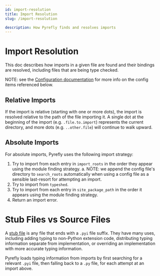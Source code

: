 ```yaml
---
id: import-resolution
title: Import Resolution
slug: /import-resolution

description: How Pyrefly finds and resolves imports
---
```


# Import Resolution

This doc describes how imports in a given file are found and their bindings are
resolved, including files that are being type checked.

NOTE: see the [Configuration documentation](configuration.md) for more info on
the config items referenced below.

## Relative Imports

If the import is relative (starting with one or more dots), the import is
resolved relative to the path of the file importing it. A single dot at the
beginning of the import (e.g. `.file.to.import`) represents the current
directory, and more dots (e.g. `..other.file`) will continue to walk upward.

## Absolute Imports

For absolute imports, Pyrefly uses the following import strategy:

1. Try to import from each entry in `import_roots` in the order they appear
   using the module finding strategy. a. NOTE: we append the config file's
   directory to `search_roots` automatically when using a config file as a
   sensible last-resort for attempting an import.
2. Try to import from `typeshed`.
3. Try to import from each entry in `site_package_path` in the order it appears
   using the module finding strategy.
4. Return an import error.

# Stub Files vs Source Files

A
[stub file](https://typing.python.org/en/latest/spec/distributing.html#stub-files)
is any file that ends with a `.pyi` file suffix. They have many uses, including
adding typing to non-Python extension code, distributing typing information
separate from implementation, or overriding an implementation with more accurate
typing information.

Pyrefly loads typing information from imports by first searching for a relevant
`.pyi` file, then falling back to a `.py` file, for each attempt at an import
above.
